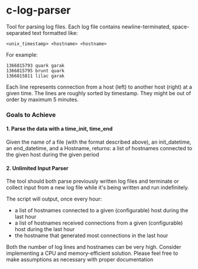 # c-log-parser

Tool for parsing log files. Each log file contains newline-terminated, space-separated text formatted like:

`<unix_timestamp> <hostname> <hostname>`

For example:
```text
1366815793 quark garak
1366815795 brunt quark
1366815811 lilac garak
```
Each line represents connection from a host (left) to another host (right) at a given time. The lines are roughly sorted by timestamp. They might be out of order by maximum 5 minutes.

### Goals to Achieve

#### 1. Parse the data with a time_init, time_end
Given the name of a file (with the format described above), an init_datetime, an end_datetime, and a Hostname, returns: a list of hostnames connected to the given host during the given period

#### 2. Unlimited Input Parser
The tool should both parse previously written log files and terminate or collect input from a new log file while it's being written and run indefinitely.

The script will output, once every hour:
 - a list of hostnames connected to a given (configurable) host during the last hour
 - a list of hostnames received connections from a given (configurable) host during the last hour
 - the hostname that generated most connections in the last hour

Both the number of log lines and hostnames can be very high. Consider implementing a CPU and memory-efficient solution. Please feel free to make assumptions as necessary with proper documentation